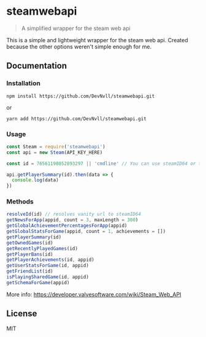 # steamwebapi
> A simplified wrapper for the steam web api

This is a simple and lightweight wrapper for the steam web api. Created because the other options weren't simple enough for me.

## Documentation

### Installation
```
npm install https://github.com/DevNvll/steamwebapi.git
```
or
```
yarn add https://github.com/DevNvll/steamwebapi.git
```

### Usage
```javascript
const Steam = require('steamwebapi')
const api = new Steam(API_KEY_HERE)

const id = 76561198052893297 || 'cmdline' // You can use steamID64 or the vanity url

api.getPlayerSummary(id).then(data => {
  console.log(data)
})
```

### Methods
```javascript
resolveId(id) // resolves vanity url to steamID64
getNewsForApp(appid, count = 3, maxLength = 300)
getGlobalAchievementPercentagesForApp(appid)
getGlobalStatsForGame(appid, count = 1, achievements = [])
getPlayerSummary(id)
getOwnedGames(id)
getRecentlyPlayedGames(id)
getPlayerBans(id)
getPlayerAchievements(id, appid)
getUserStatsForGame(id, appid)
getFriendList(id)
isPlayingSharedGame(id, appid)
getSchemaForGame(appid)
```
More info: https://developer.valvesoftware.com/wiki/Steam_Web_API

## License
MIT
